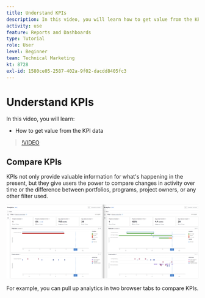 ```yaml
---
title: Understand KPIs
description: In this video, you will learn how to get value from the KPI data in [!DNL Adobe Workfront].
activity: use
feature: Reports and Dashboards
type: Tutorial
role: User
level: Beginner
team: Technical Marketing
kt: 8728
exl-id: 1580ce05-2587-402a-9f02-dacdd8405fc3
---
```

# Understand KPIs

In this video, you will learn:

* How to get value from the KPI data

>[!VIDEO](https://video.tv.adobe.com/v/335046/?quality=12)

## Compare KPIs

KPIs not only provide valuable information for what's happening in the present, but they give users the power to compare changes in activity over time or the difference between portfolios, programs, project owners, or any other filter used.

![An image showing two browser tabs side by side](assets/section-2-0.png)

For example, you can pull up analytics in two browser tabs to compare KPIs.
